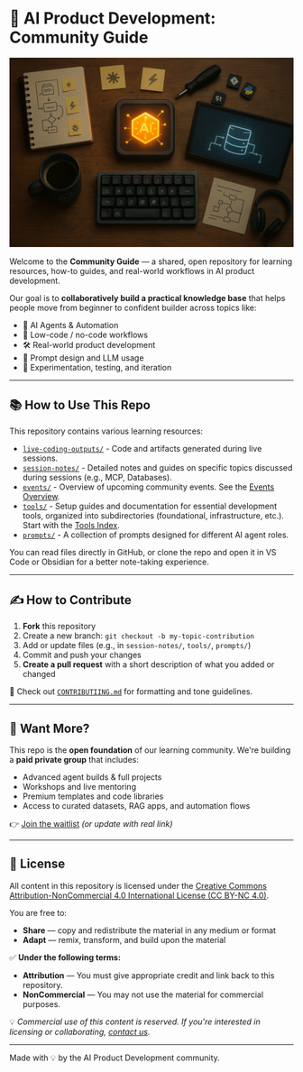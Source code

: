 # 🧠 AI Product Development: Community Guide

![AI Product Foundary](./assets/ProductFoundaryAI_SplashScreen.png)


Welcome to the **Community Guide** — a shared, open repository for learning resources, how-to guides, and real-world workflows in AI product development.

Our goal is to **collaboratively build a practical knowledge base** that helps people move from beginner to confident builder across topics like:

- 🤖 AI Agents & Automation
- 🧩 Low-code / no-code workflows
- 🛠️ Real-world product development
- 🧠 Prompt design and LLM usage
- 🧪 Experimentation, testing, and iteration

---

## 📚 How to Use This Repo

This repository contains various learning resources:

- [`live-coding-outputs/`](./live-coding-outputs/) - Code and artifacts generated during live sessions.
- [`session-notes/`](./session-notes/) - Detailed notes and guides on specific topics discussed during sessions (e.g., MCP, Databases).
- [`events/`](./events/) - Overview of upcoming community events. See the [Events Overview](./events/events_overview.md).
- [`tools/`](./tools/) - Setup guides and documentation for essential development tools, organized into subdirectories (foundational, infrastructure, etc.). Start with the [Tools Index](./tools/index.md).
- [`prompts/`](./prompts/) - A collection of prompts designed for different AI agent roles.

You can read files directly in GitHub, or clone the repo and open it in VS Code or Obsidian for a better note-taking experience.

---

## ✍️ How to Contribute

1. **Fork** this repository
2. Create a new branch: `git checkout -b my-topic-contribution`
3. Add or update files (e.g., in `session-notes/`, `tools/`, `prompts/`)
4. Commit and push your changes
5. **Create a pull request** with a short description of what you added or changed

📌 Check out [`CONTRIBUTIING.md`](./CONTRIBUTIING.md) for formatting and tone guidelines.

---

## 🔐 Want More?

This repo is the **open foundation** of our learning community. We're building a **paid private group** that includes:

- Advanced agent builds & full projects
- Workshops and live mentoring
- Premium templates and code libraries
- Access to curated datasets, RAG apps, and automation flows

👉 [Join the waitlist](https://airtable.com/appydKBEzaiAhYdQY/pagwwotD9F86LLbK4/form) *(or update with real link)*

---

## 📄 License

All content in this repository is licensed under the [Creative Commons Attribution-NonCommercial 4.0 International License (CC BY-NC 4.0)](https://creativecommons.org/licenses/by-nc/4.0/).

You are free to:
- **Share** — copy and redistribute the material in any medium or format
- **Adapt** — remix, transform, and build upon the material

✅ **Under the following terms:**
- **Attribution** — You must give appropriate credit and link back to this repository.
- **NonCommercial** — You may not use the material for commercial purposes.

💡 *Commercial use of this content is reserved. If you're interested in licensing or collaborating, [contact us](mailto:dave.braendler@productfoundry.ai).*

---

Made with 💡 by the AI Product Development community.
